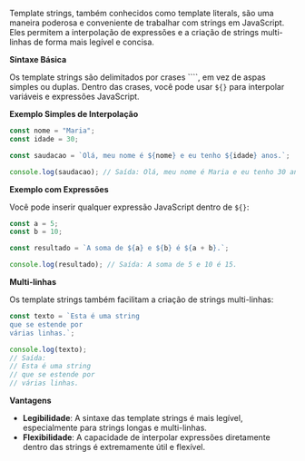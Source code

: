 Template strings, também conhecidos como template literals, são uma maneira poderosa e conveniente de trabalhar com strings em JavaScript. Eles permitem a interpolação de expressões e a criação de strings multi-linhas de forma mais legível e concisa.

**Sintaxe Básica**

Os template strings são delimitados por crases ````, em vez de aspas simples ou duplas. Dentro das crases, você pode usar `${}` para interpolar variáveis e expressões JavaScript.

**Exemplo Simples de Interpolação**

```jsx
const nome = "Maria";
const idade = 30;

const saudacao = `Olá, meu nome é ${nome} e eu tenho ${idade} anos.`;

console.log(saudacao); // Saída: Olá, meu nome é Maria e eu tenho 30 anos.
```

**Exemplo com Expressões**

Você pode inserir qualquer expressão JavaScript dentro de `${}`:

```jsx
const a = 5;
const b = 10;

const resultado = `A soma de ${a} e ${b} é ${a + b}.`;

console.log(resultado); // Saída: A soma de 5 e 10 é 15.
```

**Multi-linhas**

Os template strings também facilitam a criação de strings multi-linhas:

```jsx
const texto = `Esta é uma string
que se estende por
várias linhas.`;

console.log(texto);
// Saída:
// Esta é uma string
// que se estende por
// várias linhas.
```

**Vantagens**

- **Legibilidade**: A sintaxe das template strings é mais legível, especialmente para strings longas e multi-linhas.
- **Flexibilidade**: A capacidade de interpolar expressões diretamente dentro das strings é extremamente útil e flexível.